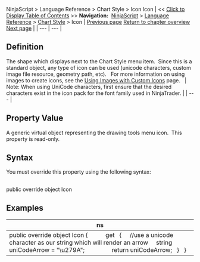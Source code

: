 ﻿
NinjaScript > Language Reference > Chart Style > Icon
Icon
| << [Click to Display Table of Contents](icon_chartstyle.md) >> **Navigation:**     [NinjaScript](ninjascript.md) > [Language Reference](language_reference_wip.md) > [Chart Style](chart_style.md) > Icon | [Previous page](getbarpaintwidth.md) [Return to chapter overview](chart_style.md) [Next page](istransparent.md) |
| --- | --- |
## Definition
The shape which displays next to the Chart Style menu item.  Since this is a standard object, any type of icon can be used (unicode characters, custom image file resource, geometry path, etc). 
 
For more information on using images to create icons, see the [Using Images with Custom Icons](using_images_and_geometry_with_custom_icons.md) page.
 
| Note: When using UniCode characters, first ensure that the desired characters exist in the icon pack for the font family used in NinjaTrader. |
| --- |

## Property Value
A generic virtual object representing the drawing tools menu icon.  This property is read-only.

## Syntax
You must override this property using the following syntax:
## 
public override object Icon
 
## Examples
| ns |
| --- |
| public override object Icon {             get     {      //use a unicode character as our string which will render an arrow      string uniCodeArrow = "\\u279A";                  return uniCodeArrow;     }    } |


